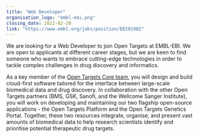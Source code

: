 ```yaml
---
title: "Web Developer"
organisation_logo: "embl-ebi.png"
closing_date: 2022-02-20
link: "https://www.embl.org/jobs/position/EBI01982"
---
```

We are looking for a Web Developer to join Open Targets at EMBL-EBI. We are open to applicants at different career stages, but we are keen to find someone who wants to embrace cutting-edge technologies in order to tackle complex challenges in drug discovery and informatics.

As a key member of the <a href="/platform">Open Targets Core team</a>, you will design and build cloud-first software tailored for the interface between large-scale biomedical data and drug discovery. In collaboration with the other Open Targets partners (BMS, GSK, Sanofi, and the Wellcome Sanger Institute), you will work on developing and maintaining our two flagship open-source applications - the Open Targets Platform and the Open Targets Genetics Portal. Together, these two resources integrate, organise, and present vast amounts of biomedical data to help research scientists identify and prioritise potential therapeutic drug targets.